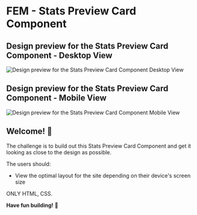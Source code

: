 # FEM - Stats Preview Card Component


## Design preview for the Stats Preview Card Component - Desktop View
![Design preview for the Stats Preview Card Component Desktop View](https://res.cloudinary.com/dz209s6jk/image/upload/v1618491773/Challenges/pnczwsvslfwimxcqjrwm.jpg)

## Design preview for the Stats Preview Card Component - Mobile View
![Design preview for the Stats Preview Card Component Mobile View](https://res.cloudinary.com/dz209s6jk/image/upload/v1618491773/Challenges/uycl943plcprrj2fwc2x.jpg)

## Welcome! 👋

The challenge is to build out this Stats Preview Card Component and get it looking as close to the design as possible.

The users should:

- View the optimal layout for the site depending on their device's screen size

ONLY HTML, CSS.

**Have fun building!** 🚀